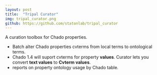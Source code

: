```yaml
---
layout: post
title:  "Tripal Curator"
img: tripal_curator.png
github: https://github.com/statonlab/tripal_curator
---
```


A curation toolbox for Chado properties.


* Batch alter Chado properties cvterms from local terms to ontological terms.
* Chado 1.4 will suport cvterms for property **values**.  Curator lets you convert **text values** to **Cvterm values**.
* reports on property ontology usage by Chado table.